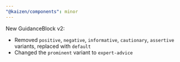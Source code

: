 ```yaml
---
"@kaizen/components": minor
---
```


New GuidanceBlock v2:
- Removed `positive`, `negative`, `informative`, `cautionary`, `assertive` variants, replaced with `default`
- Changed the `prominent` variant to `expert-advice`
